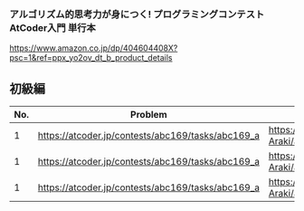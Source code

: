 ### アルゴリズム的思考力が身につく! プログラミングコンテストAtCoder入門 単行本
https://www.amazon.co.jp/dp/404604408X?psc=1&ref=ppx_yo2ov_dt_b_product_details

## 初級編

| No. | Problem                                           | explanation                                        |
| --- | ------------------------------------------------- | --------------------------------------------- |
| 1   | https://atcoder.jp/contests/abc169/tasks/abc169_a | https://github.com/Jun-Araki/atcoder/issues/1 |
| 1   | https://atcoder.jp/contests/abc169/tasks/abc169_a | https://github.com/Jun-Araki/atcoder/issues/1 |
| 1   | https://atcoder.jp/contests/abc169/tasks/abc169_a | https://github.com/Jun-Araki/atcoder/issues/1 |
